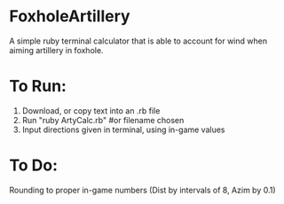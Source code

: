 # FoxholeArtillery
A simple ruby terminal calculator that is able to account for wind when aiming artillery in foxhole.

# To Run:
1) Download, or copy text into an .rb file
2) Run "ruby ArtyCalc.rb" #or filename chosen
3) Input directions given in terminal, using in-game values

# To Do:
Rounding to proper in-game numbers (Dist by intervals of 8, Azim by 0.1)

